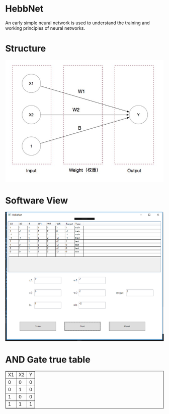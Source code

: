 # HebbNet
An early simple neural network is used to understand the training and working principles of neural networks.

# Structure
![image](https://github.com/a2824256/HebbNet/blob/master/HebbNet.jpg)

# Software View
![image](https://github.com/a2824256/HebbNet/blob/master/View.png)

# AND Gate true table
<table border="1px">
    <tr>
        <td>X1</td>
        <td>X2</td>
        <td>Y</td>
    </tr>
    <tr>
        <td>0</td>
        <td>0</td>
        <td>0</td>
    </tr>
  <tr>
        <td>0</td>
        <td>1</td>
        <td>0</td>
    </tr>
  <tr>
        <td>1</td>
        <td>0</td>
        <td>0</td>
    </tr>
  <tr>
        <td>1</td>
        <td>1</td>
        <td>1</td>
    </tr>
</table>
